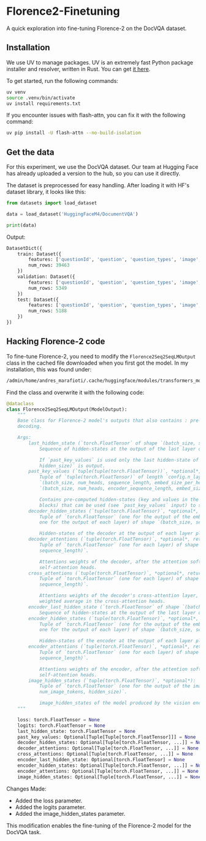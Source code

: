 # Florence2-Finetuning
A quick exploration into fine-tuning Florence-2 on the DocVQA dataset.

## Installation

We use UV to manage packages. UV is an extremely fast Python package installer and resolver, written in Rust. You can get [it here](https://github.com/astral-sh/uv/).

To get started, run the following commands:

```bash
uv venv
source .venv/bin/activate
uv install requirements.txt
```

If you encounter issues with flash-attn, you can fix it with the following command:

```bash
uv pip install -U flash-attn --no-build-isolation
```

## Get the data

For this experiment, we use the DocVQA dataset. Our team at Hugging Face has already uploaded a version to the hub, so you can use it directly.

The dataset is preprocessed for easy handling. After loading it with HF's dataset library, it looks like this:

```python
from datasets import load_dataset

data = load_dataset('HuggingFaceM4/DocumentVQA')

print(data)
```
Output:

```python
DatasetDict({
    train: Dataset({
        features: ['questionId', 'question', 'question_types', 'image', 'docId', 'ucsf_document_id', 'ucsf_document_page_no', 'answers'],
        num_rows: 39463
    })
    validation: Dataset({
        features: ['questionId', 'question', 'question_types', 'image', 'docId', 'ucsf_document_id', 'ucsf_document_page_no', 'answers'],
        num_rows: 5349
    })
    test: Dataset({
        features: ['questionId', 'question', 'question_types', 'image', 'docId', 'ucsf_document_id', 'ucsf_document_page_no', 'answers'],
        num_rows: 5188
    })
})
```

## Hacking Florence-2 code

To fine-tune Florence-2, you need to modify the `Florence2Seq2SeqLMOutput` class in the cached file downloaded when you first got the model. In my installation, this was found under:

```bash
/admin/home/andres_marafioti/.cache/huggingface/modules/transformers_modules/microsoft/Florence-2-base/a2f0be72f9e50b3183c8c2c28ff481bd837320f5/modeling_florence2.py
```

Find the class and overwrite it with the following code:

```python
@dataclass
class Florence2Seq2SeqLMOutput(ModelOutput):
    """
    Base class for Florence-2 model's outputs that also contains : pre-computed hidden states that can speed up sequential
    decoding.

    Args:
        last_hidden_state (`torch.FloatTensor` of shape `(batch_size, sequence_length, hidden_size)`):
            Sequence of hidden-states at the output of the last layer of the decoder of the model.

            If `past_key_values` is used only the last hidden-state of the sequences of shape `(batch_size, 1,
            hidden_size)` is output.
        past_key_values (`tuple(tuple(torch.FloatTensor))`, *optional*, returned when `use_cache=True` is passed or when `config.use_cache=True`):
            Tuple of `tuple(torch.FloatTensor)` of length `config.n_layers`, with each tuple having 2 tensors of shape
            `(batch_size, num_heads, sequence_length, embed_size_per_head)`) and 2 additional tensors of shape
            `(batch_size, num_heads, encoder_sequence_length, embed_size_per_head)`.

            Contains pre-computed hidden-states (key and values in the self-attention blocks and in the cross-attention
            blocks) that can be used (see `past_key_values` input) to speed up sequential decoding.
        decoder_hidden_states (`tuple(torch.FloatTensor)`, *optional*, returned when `output_hidden_states=True` is passed or when `config.output_hidden_states=True`):
            Tuple of `torch.FloatTensor` (one for the output of the embeddings, if the model has an embedding layer, +
            one for the output of each layer) of shape `(batch_size, sequence_length, hidden_size)`.

            Hidden-states of the decoder at the output of each layer plus the optional initial embedding outputs.
        decoder_attentions (`tuple(torch.FloatTensor)`, *optional*, returned when `output_attentions=True` is passed or when `config.output_attentions=True`):
            Tuple of `torch.FloatTensor` (one for each layer) of shape `(batch_size, num_heads, sequence_length,
            sequence_length)`.

            Attentions weights of the decoder, after the attention softmax, used to compute the weighted average in the
            self-attention heads.
        cross_attentions (`tuple(torch.FloatTensor)`, *optional*, returned when `output_attentions=True` is passed or when `config.output_attentions=True`):
            Tuple of `torch.FloatTensor` (one for each layer) of shape `(batch_size, num_heads, sequence_length,
            sequence_length)`.

            Attentions weights of the decoder's cross-attention layer, after the attention softmax, used to compute the
            weighted average in the cross-attention heads.
        encoder_last_hidden_state (`torch.FloatTensor` of shape `(batch_size, sequence_length, hidden_size)`, *optional*):
            Sequence of hidden-states at the output of the last layer of the encoder of the model.
        encoder_hidden_states (`tuple(torch.FloatTensor)`, *optional*, returned when `output_hidden_states=True` is passed or when `config.output_hidden_states=True`):
            Tuple of `torch.FloatTensor` (one for the output of the embeddings, if the model has an embedding layer, +
            one for the output of each layer) of shape `(batch_size, sequence_length, hidden_size)`.

            Hidden-states of the encoder at the output of each layer plus the optional initial embedding outputs.
        encoder_attentions (`tuple(torch.FloatTensor)`, *optional*, returned when `output_attentions=True` is passed or when `config.output_attentions=True`):
            Tuple of `torch.FloatTensor` (one for each layer) of shape `(batch_size, num_heads, sequence_length,
            sequence_length)`.

            Attentions weights of the encoder, after the attention softmax, used to compute the weighted average in the
            self-attention heads.
        image_hidden_states (`tuple(torch.FloatTensor)`, *optional*):
            Tuple of `torch.FloatTensor` (one for the output of the image embeddings, `(batch_size,
            num_image_tokens, hidden_size)`.

            image_hidden_states of the model produced by the vision encoder
    """

    loss: torch.FloatTensor = None
    logits: torch.FloatTensor = None
    last_hidden_state: torch.FloatTensor = None
    past_key_values: Optional[Tuple[Tuple[torch.FloatTensor]]] = None
    decoder_hidden_states: Optional[Tuple[torch.FloatTensor, ...]] = None
    decoder_attentions: Optional[Tuple[torch.FloatTensor, ...]] = None
    cross_attentions: Optional[Tuple[torch.FloatTensor, ...]] = None
    encoder_last_hidden_state: Optional[torch.FloatTensor] = None
    encoder_hidden_states: Optional[Tuple[torch.FloatTensor, ...]] = None
    encoder_attentions: Optional[Tuple[torch.FloatTensor, ...]] = None
    image_hidden_states: Optional[Tuple[torch.FloatTensor, ...]] = None
```

Changes Made:
- Added the loss parameter.
- Added the logits parameter.
- Added the image_hidden_states parameter.

This modification enables the fine-tuning of the Florence-2 model for the DocVQA task.